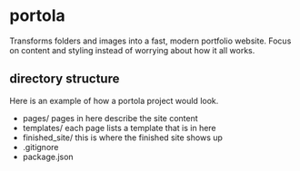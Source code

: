 # portola

Transforms folders and images into a fast, modern portfolio website. Focus on content and styling instead of worrying about how it all works.

## directory structure

Here is an example of how a portola project would look.

- pages/ pages in here describe the site content
- templates/ each page lists a template that is in here
- finished_site/ this is where the finished site shows up
- .gitignore
- package.json
